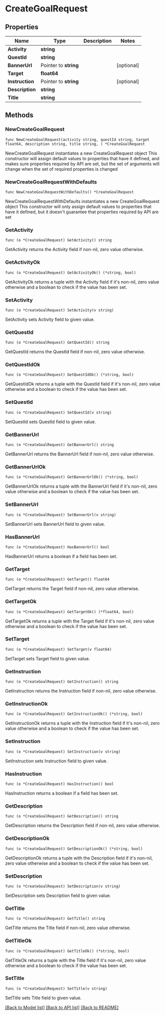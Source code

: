 # CreateGoalRequest

## Properties

Name | Type | Description | Notes
------------ | ------------- | ------------- | -------------
**Activity** | **string** |  | 
**QuestId** | **string** |  | 
**BannerUrl** | Pointer to **string** |  | [optional] 
**Target** | **float64** |  | 
**Instruction** | Pointer to **string** |  | [optional] 
**Description** | **string** |  | 
**Title** | **string** |  | 

## Methods

### NewCreateGoalRequest

`func NewCreateGoalRequest(activity string, questId string, target float64, description string, title string, ) *CreateGoalRequest`

NewCreateGoalRequest instantiates a new CreateGoalRequest object
This constructor will assign default values to properties that have it defined,
and makes sure properties required by API are set, but the set of arguments
will change when the set of required properties is changed

### NewCreateGoalRequestWithDefaults

`func NewCreateGoalRequestWithDefaults() *CreateGoalRequest`

NewCreateGoalRequestWithDefaults instantiates a new CreateGoalRequest object
This constructor will only assign default values to properties that have it defined,
but it doesn't guarantee that properties required by API are set

### GetActivity

`func (o *CreateGoalRequest) GetActivity() string`

GetActivity returns the Activity field if non-nil, zero value otherwise.

### GetActivityOk

`func (o *CreateGoalRequest) GetActivityOk() (*string, bool)`

GetActivityOk returns a tuple with the Activity field if it's non-nil, zero value otherwise
and a boolean to check if the value has been set.

### SetActivity

`func (o *CreateGoalRequest) SetActivity(v string)`

SetActivity sets Activity field to given value.


### GetQuestId

`func (o *CreateGoalRequest) GetQuestId() string`

GetQuestId returns the QuestId field if non-nil, zero value otherwise.

### GetQuestIdOk

`func (o *CreateGoalRequest) GetQuestIdOk() (*string, bool)`

GetQuestIdOk returns a tuple with the QuestId field if it's non-nil, zero value otherwise
and a boolean to check if the value has been set.

### SetQuestId

`func (o *CreateGoalRequest) SetQuestId(v string)`

SetQuestId sets QuestId field to given value.


### GetBannerUrl

`func (o *CreateGoalRequest) GetBannerUrl() string`

GetBannerUrl returns the BannerUrl field if non-nil, zero value otherwise.

### GetBannerUrlOk

`func (o *CreateGoalRequest) GetBannerUrlOk() (*string, bool)`

GetBannerUrlOk returns a tuple with the BannerUrl field if it's non-nil, zero value otherwise
and a boolean to check if the value has been set.

### SetBannerUrl

`func (o *CreateGoalRequest) SetBannerUrl(v string)`

SetBannerUrl sets BannerUrl field to given value.

### HasBannerUrl

`func (o *CreateGoalRequest) HasBannerUrl() bool`

HasBannerUrl returns a boolean if a field has been set.

### GetTarget

`func (o *CreateGoalRequest) GetTarget() float64`

GetTarget returns the Target field if non-nil, zero value otherwise.

### GetTargetOk

`func (o *CreateGoalRequest) GetTargetOk() (*float64, bool)`

GetTargetOk returns a tuple with the Target field if it's non-nil, zero value otherwise
and a boolean to check if the value has been set.

### SetTarget

`func (o *CreateGoalRequest) SetTarget(v float64)`

SetTarget sets Target field to given value.


### GetInstruction

`func (o *CreateGoalRequest) GetInstruction() string`

GetInstruction returns the Instruction field if non-nil, zero value otherwise.

### GetInstructionOk

`func (o *CreateGoalRequest) GetInstructionOk() (*string, bool)`

GetInstructionOk returns a tuple with the Instruction field if it's non-nil, zero value otherwise
and a boolean to check if the value has been set.

### SetInstruction

`func (o *CreateGoalRequest) SetInstruction(v string)`

SetInstruction sets Instruction field to given value.

### HasInstruction

`func (o *CreateGoalRequest) HasInstruction() bool`

HasInstruction returns a boolean if a field has been set.

### GetDescription

`func (o *CreateGoalRequest) GetDescription() string`

GetDescription returns the Description field if non-nil, zero value otherwise.

### GetDescriptionOk

`func (o *CreateGoalRequest) GetDescriptionOk() (*string, bool)`

GetDescriptionOk returns a tuple with the Description field if it's non-nil, zero value otherwise
and a boolean to check if the value has been set.

### SetDescription

`func (o *CreateGoalRequest) SetDescription(v string)`

SetDescription sets Description field to given value.


### GetTitle

`func (o *CreateGoalRequest) GetTitle() string`

GetTitle returns the Title field if non-nil, zero value otherwise.

### GetTitleOk

`func (o *CreateGoalRequest) GetTitleOk() (*string, bool)`

GetTitleOk returns a tuple with the Title field if it's non-nil, zero value otherwise
and a boolean to check if the value has been set.

### SetTitle

`func (o *CreateGoalRequest) SetTitle(v string)`

SetTitle sets Title field to given value.



[[Back to Model list]](../README.md#documentation-for-models) [[Back to API list]](../README.md#documentation-for-api-endpoints) [[Back to README]](../README.md)


